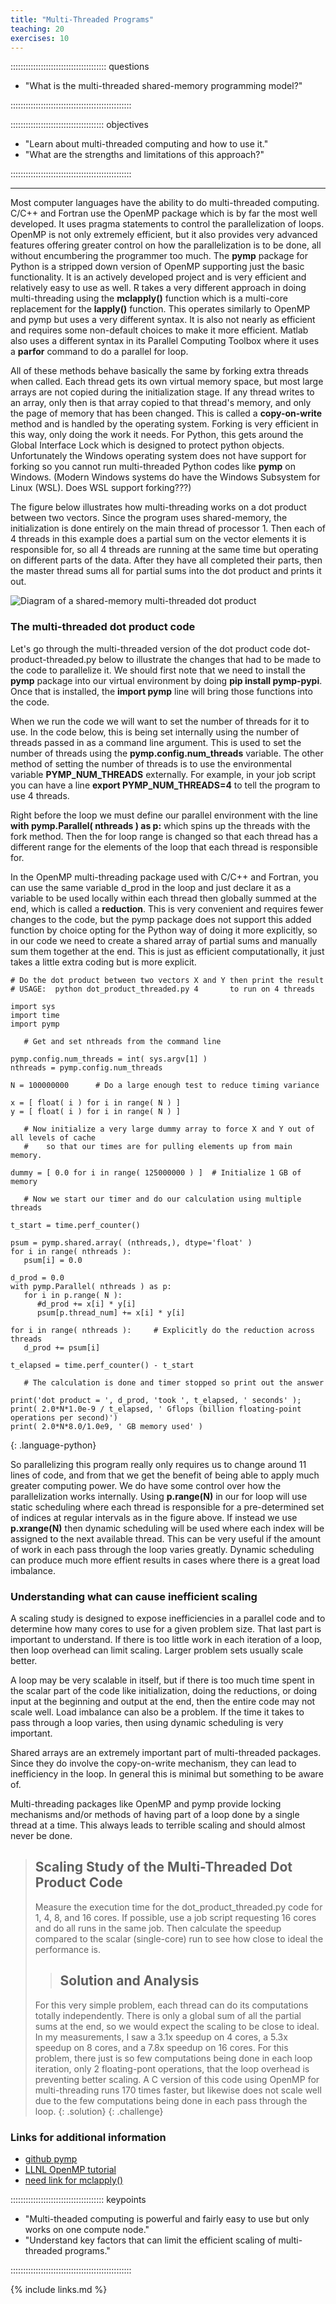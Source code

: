 ```yaml
---
title: "Multi-Threaded Programs"
teaching: 20
exercises: 10
---
```


:::::::::::::::::::::::::::::::::::::: questions

- "What is the multi-threaded shared-memory programming model?"

::::::::::::::::::::::::::::::::::::::::::::::::


::::::::::::::::::::::::::::::::::::: objectives

- "Learn about multi-threaded computing and how to use it."
- "What are the strengths and limitations of this approach?"

::::::::::::::::::::::::::::::::::::::::::::::::


---

Most computer languages have the ability to do multi-threaded computing.
C/C++ and Fortran use the OpenMP package which is by far the most well
developed.
It uses pragma statements to control the parallelization of loops.
OpenMP is not only extremely efficient, but it also provides very advanced
features offering greater control on how the parallelization is to be done,
all without encumbering the programmer too much.
The **pymp** package for Python is a stripped down version of OpenMP supporting
just the basic functionality.  It is an actively developed project
and is very efficient and relatively easy to use as well.
R takes a very different approach in doing multi-threading using the
**mclapply()** function which is a multi-core replacement for the 
**lapply()** function.
This operates similarly to OpenMP and pymp but uses a very different syntax.
It is also not nearly as efficient and requires some non-default choices to
make it more efficient.
Matlab also uses a different syntax in its Parallel Computing Toolbox
where it uses a **parfor** command to do a parallel for loop.

All of these methods behave basically the same by forking extra threads
when called.
Each thread gets its own virtual memory space, but most large arrays are
not copied during the initialization stage.
If any thread writes to an array, only then is that array copied to that
thread's memory, and only the page of memory that has been changed.
This is called a **copy-on-write** method and is handled by the operating
system.
Forking is very efficient in this way, only doing the work it needs.
For Python, this gets around the Global Interface Lock which is designed
to protect python objects.
Unfortunately the Windows operating system does not have support for forking
so you cannot run multi-threaded Python codes like **pymp** on Windows.
(Modern Windows systems do have the Windows Subsystem for Linux (WSL).
Does WSL support forking???)

The figure below illustrates how multi-threading works on a
dot product between two vectors.  Since the program uses shared-memory,
the initialization is done entirely on the main thread of processor 1.
Then each of 4 threads in this example does a partial sum on the
vector elements it is responsible for, so all 4 threads are running
at the same time but operating on different parts of the data.
After they have all completed their parts, then the master thread
sums all for partial sums into the dot product and prints it out.

![Diagram of a shared-memory multi-threaded dot product](../fig/multi-threaded-dot-product-0.jpg )

### The multi-threaded dot product code

Let's go through the multi-threaded version of the dot product code
dot-product-threaded.py below to illustrate the changes that had to be
made to the code to parallelize it.
We should first note that we need to install the **pymp** package into
our virtual environment by doing **pip install pymp-pypi**.
Once that is installed, the **import pymp** line will bring those functions
into the code.

When we run the code we will want to set the number of threads for it to use.
In the code below, this is being set internally using the number of threads
passed in as a command line argument.
This is used to set the number of threads using the **pymp.config.num_threads**
variable.
The other method of setting the number of threads is to use the environmental
variable **PYMP_NUM_THREADS** externally.  For example, in your job script
you can have a line **export PYMP_NUM_THREADS=4** to tell the program to use
4 threads.

Right before the loop we must define our parallel environment with the
line **with pymp.Parallel( nthreads ) as p:** which
spins up the threads with the fork method.
Then the for loop range is changed so that each thread has a different range
for the elements of the loop that each thread is responsible for.

In the OpenMP multi-threading package used with C/C++ and Fortran, you
can use the same variable d_prod in the loop and just declare it as a 
variable to be used locally within each thread then globally summed at
the end, which is called a **reduction**.
This is very convenient and requires fewer changes to the code, but the
pymp package does not support this added function by choice opting for
the Python way of doing it more explicitly, so in our code we need
to create a shared array of partial sums and manually sum them together
at the end.  This is just as efficient computationally, it just takes a
little extra coding but is more explicit.

~~~
# Do the dot product between two vectors X and Y then print the result
# USAGE:  python dot_product_threaded.py 4       to run on 4 threads

import sys
import time
import pymp

   # Get and set nthreads from the command line

pymp.config.num_threads = int( sys.argv[1] )
nthreads = pymp.config.num_threads

N = 100000000      # Do a large enough test to reduce timing variance

x = [ float( i ) for i in range( N ) ]
y = [ float( i ) for i in range( N ) ]

   # Now initialize a very large dummy array to force X and Y out of all levels of cache
   #    so that our times are for pulling elements up from main memory.

dummy = [ 0.0 for i in range( 125000000 ) ]  # Initialize 1 GB of memory

   # Now we start our timer and do our calculation using multiple threads

t_start = time.perf_counter()

psum = pymp.shared.array( (nthreads,), dtype='float' )
for i in range( nthreads ):
   psum[i] = 0.0

d_prod = 0.0
with pymp.Parallel( nthreads ) as p:
   for i in p.range( N ):
      #d_prod += x[i] * y[i]
      psum[p.thread_num] += x[i] * y[i]

for i in range( nthreads ):     # Explicitly do the reduction across threads
   d_prod += psum[i]

t_elapsed = time.perf_counter() - t_start

   # The calculation is done and timer stopped so print out the answer

print('dot product = ', d_prod, 'took ', t_elapsed, ' seconds' );
print( 2.0*N*1.0e-9 / t_elapsed, ' Gflops (billion floating-point operations per second)')
print( 2.0*N*8.0/1.0e9, ' GB memory used' )
~~~
{: .language-python}

So parallelizing this program really only requires us to change around 11 lines
of code, and from that we get the benefit of being able to apply much greater
computing power.
We do have some control over how the parallelization works internally.
Using **p.range(N)** in our for loop will use static scheduling
where each thread is responsible for a pre-determined set of indices
at regular intervals as in the figure above.
If instead we use **p.xrange(N)** then dynamic scheduling will be used
where each index will be assigned to the next available thread.
This can be very useful if the amount of work in each pass through the loop
varies greatly.
Dynamic scheduling can produce much more effient results in cases where there
is a great load imbalance.

### Understanding what can cause inefficient scaling

A scaling study is designed to expose inefficiencies in a parallel code 
and to determine how many cores to use for a given problem size.
That last part is important to understand.
If there is too little work in each iteration of a loop, then loop overhead
can limit scaling.  Larger problem sets usually scale better.

A loop may be very scalable in itself, but if there is too much time spent
in the scalar part of the code like initialization, doing the reductions,
or doing input at the beginning and output at the end, then the entire code
may not scale well.
Load imbalance can also be a problem.
If the time it takes to pass through a loop varies, then using dynamic scheduling
is very important.

Shared arrays are an extremely important part of multi-threaded packages.
Since they do involve the copy-on-write mechanism, they can lead to 
inefficiency in the loop.
In general this is minimal but something to be aware of.

Multi-threading packages like OpenMP and pymp provide locking mechanisms and/or
methods of having part of a loop done by a single thread at a time.
This always leads to terrible scaling and should almost never be done.


> ## Scaling Study of the Multi-Threaded Dot Product Code
>
> Measure the execution time for the dot_product_threaded.py code
> for 1, 4, 8, and 16 cores.  If possible, use a job script
> requesting 16 cores and do all runs in the same job.
> Then calculate the speedup compared to the scalar (single-core)
> run to see how close to ideal the performance is.
>  > ## Solution and Analysis
> For this very simple problem, each thread can do its computations
> totally independently.  There is only a global sum of all the
> partial sums at the end, so we would expect the scaling to be
> close to ideal.
> In my measurements, I saw a 3.1x speedup on 4 cores, a 5.3x
> speedup on 8 cores, and a 7.8x speedup on 16 cores.
> For this problem, there just is so few computations being done
> in each loop iteration, only 2 floating-pont operations, that the
> loop overhead is preventing better scaling.
> A C version of this code using OpenMP for multi-threading runs
> 170 times faster, but likewise does not scale well due to the
> few computations being done in each pass through the loop.
> {: .solution}
{: .challenge}

### Links for additional information

* [github pymp](https://github.com/classner/pymp)
* [LLNL OpenMP tutorial](https://hpc-tutorials.llnl.gov/openmp/)
* [need link for mclapply()]()

::::::::::::::::::::::::::::::::::::: keypoints

- "Multi-theaded computing is powerful and fairly easy to use but only works on one compute node."
- "Understand key factors that can limit the efficient scaling of multi-threaded programs."

::::::::::::::::::::::::::::::::::::::::::::::::

{% include links.md %}

